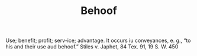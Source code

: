 ---
title: Behoof
letter: B
permalink: "/definitions/bld-behoof.html"
body: Use; benefit; profit; serv-ice; advantage. It occurs iu conveyances, e. g.,
  “to his and their use aud behoof.” Stiles v. Japhet, 84 Tex. 91, 19 S. W. 450
published_at: '2018-07-07'
source: Black's Law Dictionary 2nd Ed (1910)
layout: post
---